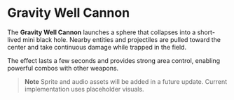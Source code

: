 # Gravity Well Cannon

The **Gravity Well Cannon** launches a sphere that collapses into a short-lived
mini black hole. Nearby entities and projectiles are pulled toward the center
and take continuous damage while trapped in the field.

The effect lasts a few seconds and provides strong area control, enabling
powerful combos with other weapons.

> **Note**
> Sprite and audio assets will be added in a future update. Current
> implementation uses placeholder visuals.
